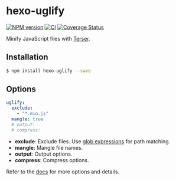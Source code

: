 # hexo-uglify

[![NPM version](https://badge.fury.io/js/hexo-uglify.svg)](https://www.npmjs.com/package/hexo-uglify)
[![CI](https://github.com/hexojs/hexo-uglify/actions/workflows/ci.yml/badge.svg?branch=master)](https://github.com/hexojs/hexo-uglify/actions/workflows/ci.yml)
[![Coverage Status](https://coveralls.io/repos/github/hexojs/hexo-uglify/badge.svg?branch=master)](https://coveralls.io/github/hexojs/hexo-uglify?branch=master)

Minify JavaScript files with [Terser](https://www.npmjs.com/package/terser).

## Installation

```bash
$ npm install hexo-uglify --save
```

## Options

```yaml
uglify:
  exclude:
    - "*.min.js"
  mangle: true
  # output:
  # compress:
```

- **exclude**: Exclude files. Use [glob expressions](https://github.com/micromatch/micromatch#extended-globbing) for path matching.
- **mangle**: Mangle file names.
- **output**: Output options.
- **compress**: Compress options.

Refer to the [docs] for more options and details.

[docs]: https://github.com/terser/terser#minify-options
